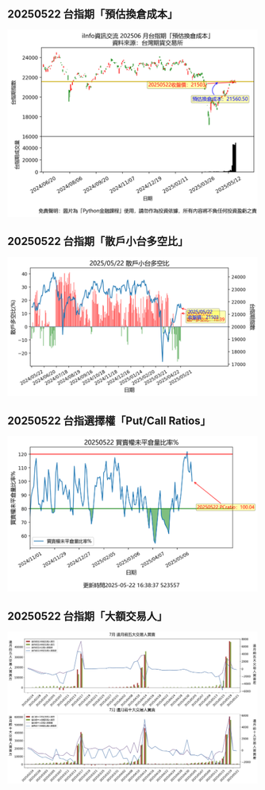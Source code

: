 ## 20250522 台指期「預估換倉成本」
![](images/txfcost.png)

## 20250522 台指期「散戶小台多空比」
![](images/bbiri.png)

## 20250522 台指選擇權「Put/Call Ratios」
![](images/pcratio.png)

## 20250522 台指期「大額交易人」
![](images/blocktrade.png)

